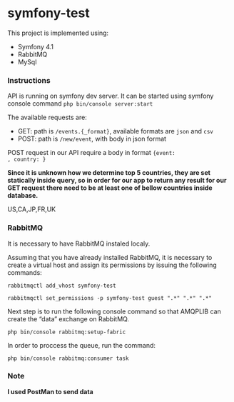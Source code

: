 # symfony-test

This project is implemented using:
<ul>
<li>Symfony 4.1</li>
<li>RabbitMQ</li>
<li>MySql</li>
</ul>
<h3>Instructions</h3>
API is running on symfony dev server.
It can be started using symfony console command <code>php bin/console server:start</code>

The available requests are:
<ul>
<li>GET: path is <code>/events.{_format}</code>, available formats are <code>json</code> and <code>csv</code></li>
<li>POST: path is <code>/new/event</code>, with body in json format</li>
</ul>

POST request in our API require a body in format
<code>{event: <some event>, country: <some country>}</code>

<b>Since it is unknown how we determine top 5 countries, 
   they are set statically inside query, so in order for
   our app to return any result for our GET request there need to be at least
   one of bellow countries inside database.</b>
<p>US,CA,JP,FR,UK</p>

<h3>RabbitMQ</h3>
It is necessary to have RabbitMQ instaled localy.
<p>Assuming that you have already installed RabbitMQ, it is necessary to create a virtual host and assign its permissions by issuing the following commands:</p>
<p><code>rabbitmqctl add_vhost symfony-test</code></p>
<p><code>rabbitmqctl set_permissions -p symfony-test guest ".*" ".*" ".*"</code></p>
<p>Next step is to run the following console command so that AMQPLIB can create the “data” exchange on RabbitMQ.</p>
<code>php bin/console rabbitmq:setup-fabric</code>
<p>In order to proccess the queue, run the command:</p>
<code>php bin/console rabbitmq:consumer task</code>

<h3>Note</h3>
<b>I used PostMan to send data</b>
